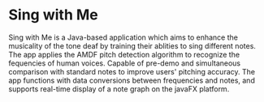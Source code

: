 # Sing with Me
Sing with Me is a Java-based application which aims to enhance the musicality of the tone deaf by training their ablities to sing different notes. The app applies the AMDF pitch detection algorithm to recognize the fequencies of human voices. Capable of pre-demo and simultaneous comparison with standard notes to improve users' pitching accuracy. The app functions with data conversions between frequencies and notes, and supports real-time display of a note graph on the javaFX platform.


